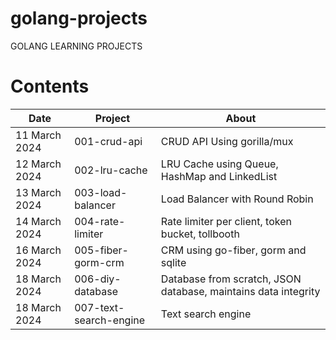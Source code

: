 # golang-projects
GOLANG LEARNING PROJECTS

# Contents
| Date | Project | About |
| --- | --- | --- |
| 11 March 2024 | 001-crud-api | CRUD API Using gorilla/mux | 
| 12 March 2024 | 002-lru-cache | LRU Cache using Queue, HashMap and LinkedList |
| 13 March 2024 | 003-load-balancer | Load Balancer with Round Robin |
| 14 March 2024 | 004-rate-limiter  | Rate limiter per client, token bucket, tollbooth |
| 16 March 2024 | 005-fiber-gorm-crm | CRM using go-fiber, gorm and sqlite | 
| 18 March 2024 | 006-diy-database | Database from scratch, JSON database, maintains data integrity |
| 18 March 2024 | 007-text-search-engine | Text search engine |
